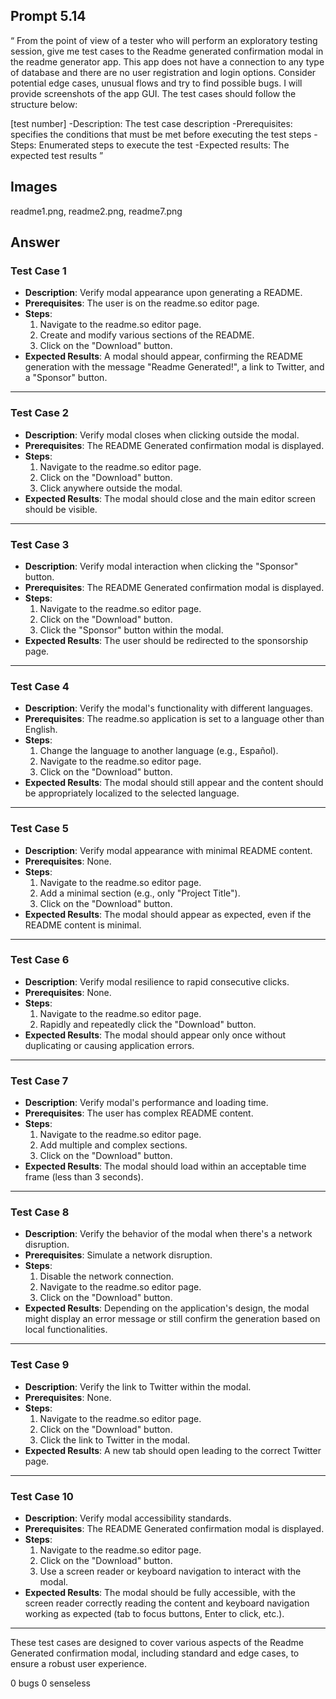 ## Prompt 5.14

“
From the point of view of a tester who will perform an exploratory testing session, give me test cases to the Readme generated confirmation modal in the readme generator app. This app does not have a connection to any type of database and there are no user registration and login options. Consider potential edge cases, unusual flows and try to find possible bugs. I will provide screenshots of the app GUI. The test cases should follow the structure below:

[test number]
-Description: The test case description
-Prerequisites: specifies the conditions that must be met before executing the test steps
-Steps: Enumerated steps to execute the test
-Expected results: The expected test results
”

## Images

readme1.png, readme2.png, readme7.png

## Answer

### Test Case 1
- **Description**: Verify modal appearance upon generating a README.
- **Prerequisites**: The user is on the readme.so editor page.
- **Steps**:
  1. Navigate to the readme.so editor page.
  2. Create and modify various sections of the README.
  3. Click on the "Download" button.
- **Expected Results**: A modal should appear, confirming the README generation with the message "Readme Generated!", a link to Twitter, and a "Sponsor" button.

---

### Test Case 2
- **Description**: Verify modal closes when clicking outside the modal.
- **Prerequisites**: The README Generated confirmation modal is displayed.
- **Steps**:
  1. Navigate to the readme.so editor page.
  2. Click on the "Download" button.
  3. Click anywhere outside the modal.
- **Expected Results**: The modal should close and the main editor screen should be visible.

---

### Test Case 3
- **Description**: Verify modal interaction when clicking the "Sponsor" button.
- **Prerequisites**: The README Generated confirmation modal is displayed.
- **Steps**:
  1. Navigate to the readme.so editor page.
  2. Click on the "Download" button.
  3. Click the "Sponsor" button within the modal.
- **Expected Results**: The user should be redirected to the sponsorship page.

---

### Test Case 4
- **Description**: Verify the modal's functionality with different languages.
- **Prerequisites**: The readme.so application is set to a language other than English.
- **Steps**:
  1. Change the language to another language (e.g., Español).
  2. Navigate to the readme.so editor page.
  3. Click on the "Download" button.
- **Expected Results**: The modal should still appear and the content should be appropriately localized to the selected language.

---

### Test Case 5
- **Description**: Verify modal appearance with minimal README content.
- **Prerequisites**: None.
- **Steps**:
  1. Navigate to the readme.so editor page.
  2. Add a minimal section (e.g., only "Project Title").
  3. Click on the "Download" button.
- **Expected Results**: The modal should appear as expected, even if the README content is minimal.

---

### Test Case 6
- **Description**: Verify modal resilience to rapid consecutive clicks.
- **Prerequisites**: None.
- **Steps**:
  1. Navigate to the readme.so editor page.
  2. Rapidly and repeatedly click the "Download" button.
- **Expected Results**: The modal should appear only once without duplicating or causing application errors.

---

### Test Case 7
- **Description**: Verify modal's performance and loading time.
- **Prerequisites**: The user has complex README content.
- **Steps**:
  1. Navigate to the readme.so editor page.
  2. Add multiple and complex sections.
  3. Click on the "Download" button.
- **Expected Results**: The modal should load within an acceptable time frame (less than 3 seconds).

---

### Test Case 8
- **Description**: Verify the behavior of the modal when there's a network disruption.
- **Prerequisites**: Simulate a network disruption.
- **Steps**:
  1. Disable the network connection.
  2. Navigate to the readme.so editor page.
  3. Click on the "Download" button.
- **Expected Results**: Depending on the application's design, the modal might display an error message or still confirm the generation based on local functionalities.

---

### Test Case 9
- **Description**: Verify the link to Twitter within the modal.
- **Prerequisites**: None.
- **Steps**:
  1. Navigate to the readme.so editor page.
  2. Click on the "Download" button.
  3. Click the link to Twitter in the modal.
- **Expected Results**: A new tab should open leading to the correct Twitter page.

---

### Test Case 10
- **Description**: Verify modal accessibility standards.
- **Prerequisites**: The README Generated confirmation modal is displayed.
- **Steps**:
  1. Navigate to the readme.so editor page.
  2. Click on the "Download" button.
  3. Use a screen reader or keyboard navigation to interact with the modal.
- **Expected Results**: The modal should be fully accessible, with the screen reader correctly reading the content and keyboard navigation working as expected (tab to focus buttons, Enter to click, etc.).

---

These test cases are designed to cover various aspects of the Readme Generated confirmation modal, including standard and edge cases, to ensure a robust user experience.

0 bugs
0 senseless
